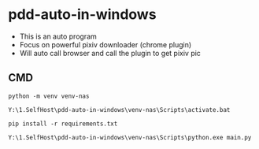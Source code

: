 # pdd-auto-in-windows

- This is an auto program
- Focus on powerful pixiv downloader (chrome plugin)
- Will auto call browser and call the plugin to get pixiv pic

## CMD

```shell
python -m venv venv-nas

Y:\1.SelfHost\pdd-auto-in-windows\venv-nas\Scripts\activate.bat

pip install -r requirements.txt

Y:\1.SelfHost\pdd-auto-in-windows\venv-nas\Scripts\python.exe main.py
```
